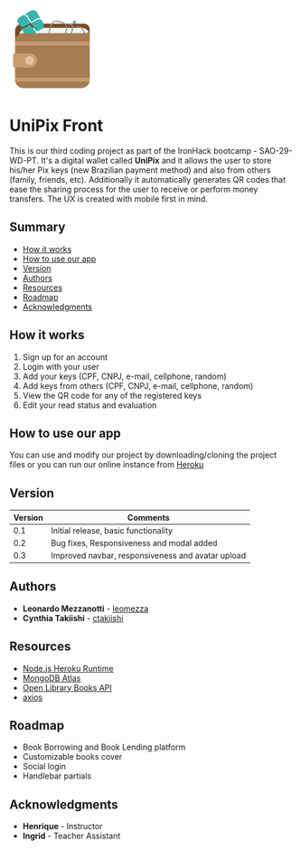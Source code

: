 <img src="./src/img/UniPix-logo.png" width="150" height="150" alt="Unipix Logo">

# UniPix Front

This is our third coding project as part of the IronHack bootcamp - SAO-29-WD-PT. It's a digital wallet called **UniPix** and it allows the user to store his/her Pix keys (new Brazilian payment method) and also from others (family, friends, etc). Additionally it automatically generates QR codes that ease the sharing process for the user to receive or perform money transfers. The UX is created with mobile first in mind.

## Summary

- [How it works](#how-it-works)
- [How to use our app](#how-to-use-our-app)
- [Version](#version)
- [Authors](#authors)
- [Resources](#resources)
- [Roadmap](#roadmap)
- [Acknowledgments](#acknowledgments)

## How it works

1. Sign up for an account
2. Login with your user
3. Add your keys (CPF, CNPJ, e-mail, cellphone, random)
4. Add keys from others (CPF, CNPJ, e-mail, cellphone, random)
5. View the QR code for any of the registered keys
6. Edit your read status and evaluation

## How to use our app

You can use and modify our project by downloading/cloning the project files or you can run our online instance from [Heroku](https://orbuk.herokuapp.com/)

## Version

| Version | Comments                                          |
| ------- | ------------------------------------------------- |
| 0.1     | Initial release, basic functionality              |
| 0.2     | Bug fixes, Responsiveness and modal added         |
| 0.3     | Improved navbar, responsiveness and avatar upload |

## Authors

- **Leonardo Mezzanotti** - [leomezza](https://github.com/leomezza)
- **Cynthia Takiishi** - [ctakiishi](https://github.com/ctakiishi)

## Resources

- [Node.js Heroku Runtime](https://www.heroku.com/nodejs)
- [MongoDB Atlas](https://www.mongodb.com/cloud/atlas)
- [Open Library Books API](https://openlibrary.org/dev/docs/api/books)
- [axios](https://github.com/axios/axios)

## Roadmap

- Book Borrowing and Book Lending platform
- Customizable books cover
- Social login
- Handlebar partials

## Acknowledgments

- **Henrique** - Instructor
- **Ingrid** - Teacher Assistant